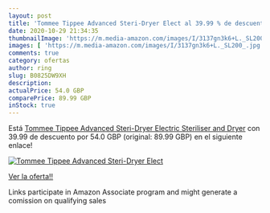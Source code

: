 ```yaml
---
layout: post
title: 'Tommee Tippee Advanced Steri-Dryer Elect al 39.99 % de descuento'
date: 2020-10-29 21:34:35
thumbnailImage: 'https://m.media-amazon.com/images/I/3137gn3k6+L._SL200_.jpg'
images: [ 'https://m.media-amazon.com/images/I/3137gn3k6+L._SL200_.jpg' ]
comments: true
category: ofertas
author: ring
slug: B0825DW9XH
description:
actualPrice: 54.0 GBP
comparePrice: 89.99 GBP
inStock: true
---
```


Está [Tommee Tippee Advanced Steri-Dryer Electric Steriliser and Dryer](https://www.amazon.co.uk/dp/B0825DW9XH/?tag=tolees0a-21) con 39.99 de descuento por 54.0 GBP (original: 89.99 GBP) en el siguiente enlace!

[![Tommee Tippee Advanced Steri-Dryer Elect](https://m.media-amazon.com/images/I/3137gn3k6+L._SL200_.jpg)](https://www.amazon.co.uk/dp/B0825DW9XH/?tag=tolees0a-21)

[Ver la oferta!!](https://www.amazon.co.uk/dp/B0825DW9XH/?tag=tolees0a-21)

Links participate in Amazon Associate program and might generate a comission on qualifying sales


